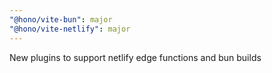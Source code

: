 ```yaml
---
"@hono/vite-bun": major
"@hono/vite-netlify": major
---
```


New plugins to support netlify edge functions and bun builds
